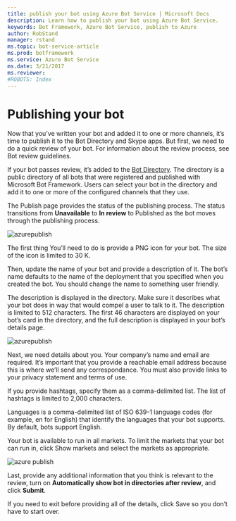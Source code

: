 ```yaml
---
title: publish your bot using Azure Bot Service | Microsoft Docs
description: Learn how to publish your bot using Azure Bot Service.
keywords: Bot Framework, Azure Bot Service, publish to Azure
author: RobStand
manager: rstand
ms.topic: bot-service-article
ms.prod: botframework
ms.service: Azure Bot Service
ms.date: 3/21/2017
ms.reviewer:
#ROBOTS: Index
---
```


# Publishing your bot

Now that you’ve written your bot and added it to one or more channels, it’s time to publish it to the Bot Directory and Skype apps. But first, we need to do a quick review of your bot. For information about the review process, see Bot review guidelines.

If your bot passes review, it’s added to the [Bot Directory](~/directory-add-bot.md). The directory is a public directory of all bots that were registered and published with Microsoft Bot Framework. Users can select your bot in the directory and add it to one or more of the configured channels that they use.

The Publish page provides the status of the publishing process. The status transitions from **Unavailable** to **In review** to Published as the bot moves through the publishing process.

![azurepublish](~/media/azure_publish1.png)

The first thing You’ll need to do is provide a PNG icon for your bot. The size of the icon is limited to 30 K.

Then, update the name of your bot and provide a description of it. The bot’s name defaults to the name of the deployment that you specified when you created the bot. You should change the name to something user friendly.

The description is displayed in the directory. Make sure it describes what your bot does in way that would compel a user to talk to it. The description is limited to 512 characters. The first 46 characters are displayed on your bot’s card in the directory, and the full description is displayed in your bot’s details page.

![azurepublish](~/media/azure_publish2.png)

Next, we need details about you. Your company’s name and email are required. It’s important that you provide a reachable email address because this is where we’ll send any correspondance. You must also provide links to your privacy statement and terms of use.

If you provide hashtags, specify them as a comma-delimited list. The list of hashtags is limited to 2,000 characters.

Languages is a comma-delimited list of ISO 639-1 language codes (for example, en for English) that identify the languages that your bot supports. By default, bots support English.

Your bot is available to run in all markets. To limit the markets that your bot can run in, click Show markets and select the markets as appropriate.

![azure publish](~/media/azure_publish3.png)

Last, provide any additional information that you think is relevant to the review, turn on **Automatically show bot in directories after review**, and click **Submit**.

If you need to exit before providing all of the details, click Save so you don’t have to start over.

